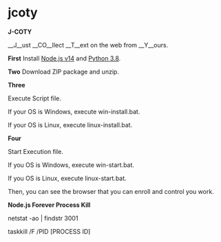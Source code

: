 # jcoty


**J-COTY**

__J__ust __CO__llect __T__ext on the web from __Y__ours.


**First**
Install [Node.js v14](https://nodejs.org/dist/v14.18.1/node-v14.18.1-x64.msi "Node.js")  and [Python 3.8](https://www.python.org/ftp/python/3.8.10/python-3.8.10-amd64.exe "Python 3.8").



__Two__
Download ZIP package and unzip.


__Three__

Execute Script file.

If your OS is Windows, execute win-install.bat.

If your OS is Linux, execute linux-install.bat.


__Four__

Start Execution file.

If you OS is Windows, execute win-start.bat.

If you OS is Linux, execute linux-start.bat.

Then, you can see the browser that you can enroll and control you work.


__Node.js Forever Process Kill__

netstat -ao | findstr 3001

taskkill /F /PID [PROCESS ID]

